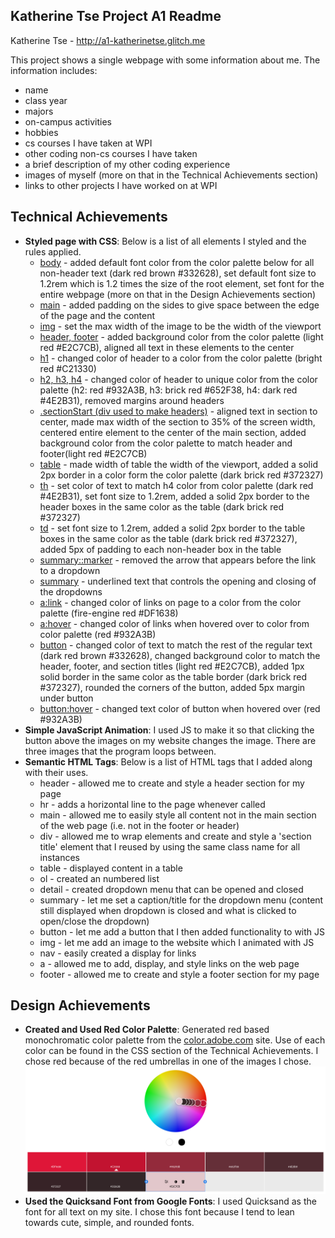 Katherine Tse Project A1 Readme
---

Katherine Tse - 
http://a1-katherinetse.glitch.me

This project shows a single webpage with some information about me. The information includes:
* name
* class year
* majors
* on-campus activities
* hobbies
* cs courses I have taken at WPI
* other coding non-cs courses I have taken
* a brief description of my other coding experience 
* images of myself (more on that in the Technical Achievements section)
* links to other projects I have worked on at WPI

## Technical Achievements
- **Styled page with CSS**: Below is a list of all elements I styled and the rules applied.
  * <u>body</u> - added default font color from the color palette below for all non-header text (dark red brown #332628), set default font size to 1.2rem which is 1.2 times the size of the root element, set font for the entire webpage (more on that in the Design Achievements section)
  * <u>main</u> - added padding on the sides to give space between the edge of the page and the content 
  * <u>img</u> - set the max width of the image to be the width of the viewport 
  * <u>header, footer</u> - added background color from the color palette (light red #E2C7CB), aligned all text in these elements to the center 
  * <u>h1</u> - changed color of header to a color from the color palette (bright red #C21330)
  * <u>h2, h3, h4</u> - changed color of header to unique color from the color palette (h2: red #932A3B, h3: brick red #652F38, h4: dark red #4E2B31), removed margins around headers
  * <u>.sectionStart (div used to make headers)</u> - aligned text in section to center, made max width of the section to 35% of the screen width, centered entire element to the center of the main section, added background color from the color palette to match header and footer(light red #E2C7CB)
  * <u>table</u> - made width of table the width of the viewport, added a solid 2px border in a color form the color palette (dark brick red #372327)
  * <u>th</u> - set color of text to match h4 color from color palette (dark red #4E2B31), set font size to 1.2rem, added a solid 2px border to the header boxes in the same color as the table (dark brick red #372327)
  * <u>td</u> - set font size to 1.2rem, added a solid 2px border to the table boxes in the same color as the table (dark brick red #372327), added 5px of padding to each non-header box in the table 
  * <u>summary::marker</u> - removed the arrow that appears before the link to a dropdown 
  * <u>summary</u> - underlined text that controls the opening and closing of the dropdowns
  * <u>a:link</u> - changed color of links on page to a color from the color palette (fire-engine red #DF1638)
  * <u>a:hover</u> - changed color of links when hovered over to color from color palette (red #932A3B)
  * <u>button</u> - changed color of text to match the rest of the regular text (dark red brown #332628), changed background color to match the header, footer, and section titles (light red #E2C7CB), added 1px solid border in the same color as the table border (dark brick red #372327), rounded the corners of the button, added 5px margin under button
  * <u>button:hover</u> - changed text color of button when hovered over (red #932A3B)
- **Simple JavaScript Animation**: I used JS to make it so that clicking the button above the images on my website changes the image. There are three images that the program loops between. 
- **Semantic HTML Tags**: Below is a list of HTML tags that I added along with their uses.
  * header - allowed me to create and style a header section for my page
  * hr - adds a horizontal line to the page whenever called
  * main - allowed me to easily style all content not in the main section of the web page (i.e. not in the footer or header)
  * div - allowed me to wrap elements and create and style a 'section title' element that I reused by using the same class name for all instances
  * table - displayed content in a table 
  * ol - created an numbered list 
  * detail - created dropdown menu that can be opened and closed 
  * summary - let me set a caption/title for the dropdown menu (content still displayed when dropdown is closed and what is clicked to open/close the dropdown)
  * button - let me add a button that I then added functionality to with JS
  * img - let me add an image to the website which I animated with JS 
  * nav - easily created a display for links 
  * a - allowed me to add, display, and style links on the web page
  * footer - allowed me to create and style a footer section for my page

## Design Achievements
- **Created and Used Red Color Palette**: Generated red based monochromatic color palette from the [color.adobe.com](https://color.adobe.com) site. Use of each color can be found in the CSS section of the Technical Achievements. I chose red because of the red umbrellas in one of the images I chose. 
![color palette image failed to load](colorPalette.png)
- **Used the Quicksand Font from Google Fonts**: I used Quicksand as the font for all text on my site. I chose this font because I tend to lean towards cute, simple, and rounded fonts. 

